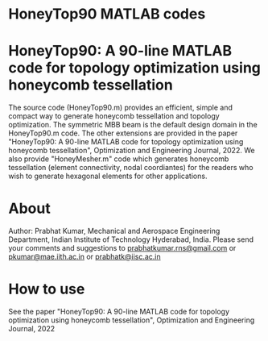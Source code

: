 # HoneyTop90 MATLAB codes
# HoneyTop90: A 90-line MATLAB code for topology optimization using honeycomb tessellation
The source code (HoneyTop90.m) provides an efficient, simple and compact way to generate honeycomb tessellation and topology optimization. The symmetric MBB beam is the default design domain in the HoneyTop90.m code. The other extensions are provided in the paper "HoneyTop90: A 90-line MATLAB code for topology optimization using honeycomb tessellation", Optimization and Engineering Journal, 2022. We also provide "HoneyMesher.m" code which generates honeycomb tessellation (element connectivity, nodal coordiantes) for the readers who wish to generate hexagonal elements for other applications.
# About
Author: Prabhat Kumar, Mechanical and Aerospace Engineering Department, Indian Institute of Technology Hyderabad, India. Please send your comments and suggestions to prabhatkumar.rns@gmail.com or pkumar@mae.iith.ac.in or prabhatk@iisc.ac.in
# How to use
See the paper "HoneyTop90: A 90-line MATLAB code for topology optimization using honeycomb tessellation", Optimization and Engineering Journal, 2022 
